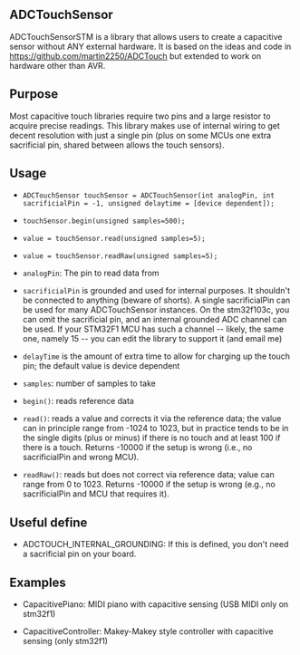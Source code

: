 ## ADCTouchSensor  
ADCTouchSensorSTM is a library that allows users to create a capacitive sensor without ANY external hardware.
It is based on the ideas and code in https://github.com/martin2250/ADCTouch but extended to work on hardware
other than AVR.

## Purpose  
Most capacitive touch libraries require two pins and a large resistor to acquire precise readings. 
This library makes use of internal wiring to get decent resolution with just a single pin (plus on 
some MCUs one extra sacrificial pin, shared between allows the touch sensors).

## Usage  
* `ADCTouchSensor touchSensor = ADCTouchSensor(int analogPin, int sacrificialPin = -1, unsigned delaytime = [device dependent]);`

* `touchSensor.begin(unsigned samples=500);`

* `value = touchSensor.read(unsigned samples=5);`

* `value = touchSensor.readRaw(unsigned samples=5);`

* `analogPin`: The pin to read data from

* `sacrificialPin` is grounded and used for internal purposes. It shouldn't
    be connected to anything (beware of shorts). A single 
    sacrificialPin can be used for many ADCTouchSensor instances. On the stm32f103c, you can omit 
    the sacrificial pin, and an internal grounded ADC channel
    can be used. If your STM32F1 MCU has such a channel -- likely, the same one, namely 15 -- you can
    edit the library to support it (and email me)
    
* `delayTime` is the amount of extra time to allow for charging up the touch pin; the default value is
    device dependent

* `samples`: number of samples to take

* `begin()`: reads reference data

* `read()`: reads a value and corrects it via the reference data; the value can in principle range
    from -1024 to 1023, but in practice tends to be in the single digits (plus or minus) if there
    is no touch and at least 100 if there is a touch. Returns -10000 if the setup is wrong (i.e.,
    no sacrificialPin and wrong MCU).

* `readRaw()`: reads but does not correct via reference data; value can range from 0 to 1023.
     Returns -10000 if the setup is wrong (e.g., no sacrificialPin and MCU that requires it).

## Useful define
* ADCTOUCH_INTERNAL_GROUNDING: If this is defined, you don't need a sacrificial pin on your board.

## Examples
* CapacitivePiano: MIDI piano with capacitive sensing (USB MIDI only on stm32f1)

* CapacitiveController: Makey-Makey style controller with capacitive sensing (only stm32f1)